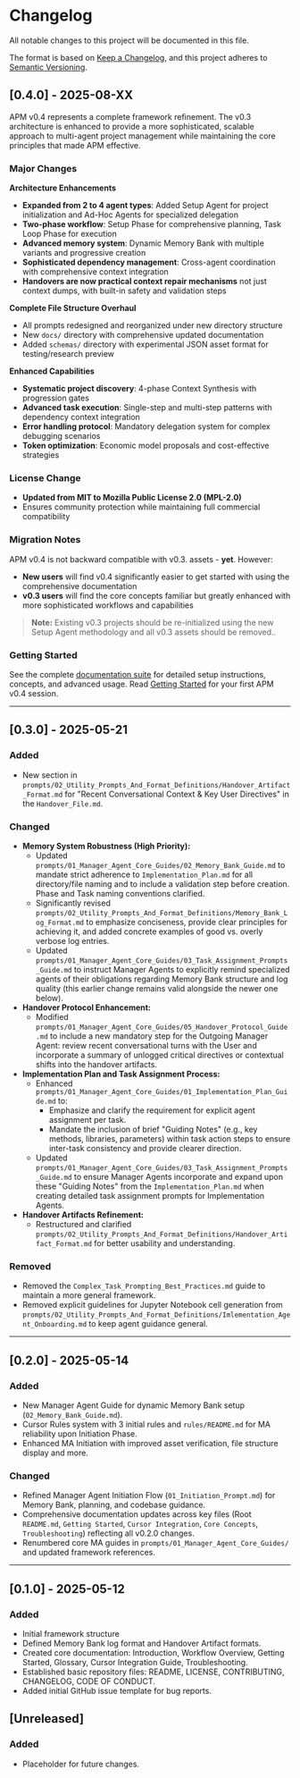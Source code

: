 # Changelog
All notable changes to this project will be documented in this file.

The format is based on [Keep a Changelog](https://keepachangelog.com/en/1.0.0/),
and this project adheres to [Semantic Versioning](https://semver.org/spec/v2.0.0.html).

## [0.4.0] - 2025-08-XX

APM v0.4 represents a complete framework refinement. The v0.3 architecture is enhanced to provide a more sophisticated, scalable approach to multi-agent project management while maintaining the core principles that made APM effective.

### Major Changes

**Architecture Enhancements**
- **Expanded from 2 to 4 agent types**: Added Setup Agent for project initialization and Ad-Hoc Agents for specialized delegation
- **Two-phase workflow**: Setup Phase for comprehensive planning, Task Loop Phase for execution
- **Advanced memory system**: Dynamic Memory Bank with multiple variants and progressive creation
- **Sophisticated dependency management**: Cross-agent coordination with comprehensive context integration
- **Handovers are now practical context repair mechanisms** not just context dumps, with built-in safety and validation steps

**Complete File Structure Overhaul**
- All prompts redesigned and reorganized under new directory structure
- New `docs/` directory with comprehensive updated documentation
- Added `schemas/` directory with experimental JSON asset format for testing/research preview

**Enhanced Capabilities**
- **Systematic project discovery**: 4-phase Context Synthesis with progression gates
- **Advanced task execution**: Single-step and multi-step patterns with dependency context integration
- **Error handling protocol**: Mandatory delegation system for complex debugging scenarios
- **Token optimization**: Economic model proposals and cost-effective strategies

### License Change
- **Updated from MIT to Mozilla Public License 2.0 (MPL-2.0)**
- Ensures community protection while maintaining full commercial compatibility

### Migration Notes
APM v0.4 is not backward compatible with v0.3. assets - **yet**. However:
- **New users** will find v0.4 significantly easier to get started with using the comprehensive documentation
- **v0.3 users** will find the core concepts familiar but greatly enhanced with more sophisticated workflows and capabilities

> **Note:** Existing v0.3 projects should be re-initialized using the new Setup Agent methodology and all v0.3 assets should be removed..

### **Getting Started**
See the complete [documentation suite](docs/) for detailed setup instructions, concepts, and advanced usage. Read [Getting Started](docs/Getting_Started.md) for your first APM v0.4 session.

---

## [0.3.0] - 2025-05-21

### Added
- New section in `prompts/02_Utility_Prompts_And_Format_Definitions/Handover_Artifact_Format.md` for "Recent Conversational Context & Key User Directives" in the `Handover_File.md`.

### Changed
- **Memory System Robustness (High Priority):**
  - Updated `prompts/01_Manager_Agent_Core_Guides/02_Memory_Bank_Guide.md` to mandate strict adherence to `Implementation_Plan.md` for all directory/file naming and to include a validation step before creation. Phase and Task naming conventions clarified.
  - Significantly revised `prompts/02_Utility_Prompts_And_Format_Definitions/Memory_Bank_Log_Format.md` to emphasize conciseness, provide clear principles for achieving it, and added concrete examples of good vs. overly verbose log entries.
  - Updated `prompts/01_Manager_Agent_Core_Guides/03_Task_Assignment_Prompts_Guide.md` to instruct Manager Agents to explicitly remind specialized agents of their obligations regarding Memory Bank structure and log quality (this earlier change remains valid alongside the newer one below).
- **Handover Protocol Enhancement:**
  - Modified `prompts/01_Manager_Agent_Core_Guides/05_Handover_Protocol_Guide.md` to include a new mandatory step for the Outgoing Manager Agent: review recent conversational turns with the User and incorporate a summary of unlogged critical directives or contextual shifts into the handover artifacts.
- **Implementation Plan and Task Assignment Process:**
  - Enhanced `prompts/01_Manager_Agent_Core_Guides/01_Implementation_Plan_Guide.md` to:
    - Emphasize and clarify the requirement for explicit agent assignment per task.
    - Mandate the inclusion of brief "Guiding Notes" (e.g., key methods, libraries, parameters) within task action steps to ensure inter-task consistency and provide clearer direction.
  - Updated `prompts/01_Manager_Agent_Core_Guides/03_Task_Assignment_Prompts_Guide.md` to ensure Manager Agents incorporate and expand upon these "Guiding Notes" from the `Implementation_Plan.md` when creating detailed task assignment prompts for Implementation Agents.
- **Handover Artifacts Refinement:**
  - Restructured and clarified `prompts/02_Utility_Prompts_And_Format_Definitions/Handover_Artifact_Format.md` for better usability and understanding.

### Removed
- Removed the `Complex_Task_Prompting_Best_Practices.md` guide to maintain a more general framework.
- Removed explicit guidelines for Jupyter Notebook cell generation from `prompts/02_Utility_Prompts_And_Format_Definitions/Imlementation_Agent_Onboarding.md` to keep agent guidance general.

---

## [0.2.0] - 2025-05-14
### Added
- New Manager Agent Guide for dynamic Memory Bank setup (`02_Memory_Bank_Guide.md`).
- Cursor Rules system with 3 initial rules and `rules/README.md` for MA reliability upon Initiation Phase.
- Enhanced MA Initiation with improved asset verification, file structure display and more.

### Changed
- Refined Manager Agent Initiation Flow (`01_Initiation_Prompt.md`) for Memory Bank, planning, and codebase guidance.
- Comprehensive documentation updates across key files (Root `README.md`, `Getting Started`, `Cursor Integration`, `Core Concepts`, `Troubleshooting`) reflecting all v0.2.0 changes.
- Renumbered core MA guides in `prompts/01_Manager_Agent_Core_Guides/` and updated framework references.

---

## [0.1.0] - 2025-05-12
### Added
- Initial framework structure
- Defined Memory Bank log format and Handover Artifact formats.
- Created core documentation: Introduction, Workflow Overview, Getting Started, Glossary, Cursor Integration Guide, Troubleshooting.
- Established basic repository files: README, LICENSE, CONTRIBUTING, CHANGELOG, CODE OF CONDUCT.
- Added initial GitHub issue template for bug reports.


## [Unreleased]
### Added
- Placeholder for future changes.

